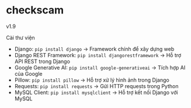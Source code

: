 # checkscam
v1.9

Cài thư viện
- Django: `pip install django` → Framework chính để xây dựng web  
- Django REST Framework: `pip install djangorestframework` → Hỗ trợ API REST trong Django  
- Google Generative AI: `pip install google-generativeai` → Tích hợp AI của Google  
- Pillow: `pip install pillow` → Hỗ trợ xử lý hình ảnh trong Django  
- Requests: `pip install requests` → Gửi HTTP requests trong Python  
- MySQL Client: `pip install mysqlclient` → Hỗ trợ kết nối Django với MySQL

